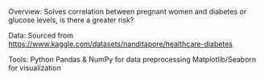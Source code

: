 Overview: Solves correlation between pregnant women and diabetes or glucose levels, is there a greater risk?

Data: Sourced from https://www.kaggle.com/datasets/nanditapore/healthcare-diabetes

Tools: Python Pandas & NumPy for data preprocessing Matplotlib/Seaborn for visualization
